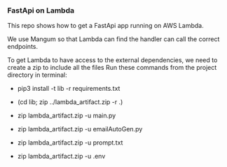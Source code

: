 ### FastApi on Lambda

This repo shows how to get a FastApi app running on AWS Lambda.

We use Mangum so that Lambda can find the handler can call the correct endpoints.

To get Lambda to have access to the external dependencies, we need to create a zip to include all the files
Run these commands from the project directory in terminal:
* pip3 install -t lib -r requirements.txt
* (cd lib; zip ../lambda_artifact.zip -r .)

* zip lambda_artifact.zip -u main.py
* zip lambda_artifact.zip -u emailAutoGen.py
* zip lambda_artifact.zip -u prompt.txt
* zip lambda_artifact.zip -u .env